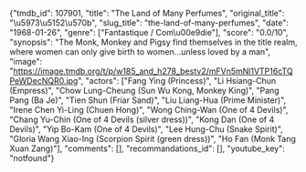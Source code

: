 {"tmdb_id": 107901, "title": "The Land of Many Perfumes", "original_title": "\u5973\u5152\u570b", "slug_title": "the-land-of-many-perfumes", "date": "1968-01-26", "genre": ["Fantastique / Com\u00e9die"], "score": "0.0/10", "synopsis": "The Monk, Monkey and Pigsy find themselves in the title realm, where women can only give birth to women...unless loved by a man", "image": "https://image.tmdb.org/t/p/w185_and_h278_bestv2/mFVn5mNl1VTP16cTQPeWDecNQR0.jpg", "actors": ["Fang Ying (Princess)", "Li Hsiang-Chun (Empress)", "Chow Lung-Cheung (Sun Wu Kong, Monkey King)", "Pang Pang (Ba Je)", "Tien Shun (Friar Sand)", "Liu Liang-Hua (Prime Minister)", "Irene Chen Yi-Ling (Chuen Hong)", "Wong Ching-Wan (One of 4 Devils)", "Chang Yu-Chin (One of 4 Devils (silver dress))", "Kong Dan (One of 4 Devils)", "Yip Bo-Kam (One of 4 Devils)", "Lee Hung-Chu (Snake Spirit)", "Gloria Wang Xiao-Ing (Scorpion Spirit (green dress))", "Ho Fan (Monk Tang Xuan Zang)"], "comments": [], "recommandations_id": [], "youtube_key": "notfound"}